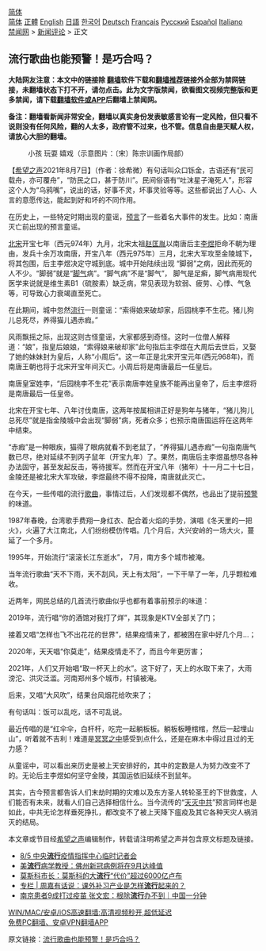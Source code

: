  <!-- 面包屑导航 --> <div class="breadcrumb"><!-- GTranslate: https://gtranslate.io/ -->  <div class="switcher notranslate">  <div class="selected">  <a href="#" onclick="return false;"> 简体</a>  </div>  <div class="option">  <a href="https://www.bannedbook.org" onclick="doGTranslate('zh-CN|zh-CN');jQuery('div.switcher div.selected a').html(jQuery(this).html());return false;" title="简体中文" class="nturl selected"> 简体</a>  <a href="https://www.bannedbook.org/zh-tw/" onclick="doGTranslate('zh-CN|zh-TW');jQuery('div.switcher div.selected a').html(jQuery(this).html());return false;" title="繁體中文" class="nturl"> 正體</a>  <a href="https://www.bannedbook.org/en/" onclick="doGTranslate('zh-CN|en');jQuery('div.switcher div.selected a').html(jQuery(this).html());return false;" title="English" class="nturl"> English</a>  <a href="https://www.bannedbook.org/ja/" onclick="doGTranslate('zh-CN|ja');jQuery('div.switcher div.selected a').html(jQuery(this).html());return false;" title="日本語" class="nturl"> 日語</a>  <a href="https://www.bannedbook.org/ko/" onclick="doGTranslate('zh-CN|ko');jQuery('div.switcher div.selected a').html(jQuery(this).html());return false;" title="한국어" class="nturl"> 한국어</a>  <a href="https://www.bannedbook.org/de/" onclick="doGTranslate('zh-CN|de');jQuery('div.switcher div.selected a').html(jQuery(this).html());return false;" title="Deutsch" class="nturl"> Deutsch</a>  <a href="https://www.bannedbook.org/fr/" onclick="doGTranslate('zh-CN|fr');jQuery('div.switcher div.selected a').html(jQuery(this).html());return false;" title="Français" class="nturl"> Français</a>  <a href="https://www.bannedbook.org/ru/" onclick="doGTranslate('zh-CN|ru');jQuery('div.switcher div.selected a').html(jQuery(this).html());return false;" title="Русский" class="nturl"> Русский</a>  <a href="https://www.bannedbook.org/es/" onclick="doGTranslate('zh-CN|es');jQuery('div.switcher div.selected a').html(jQuery(this).html());return false;" title="Español" class="nturl"> Español</a>  <a href="https://www.bannedbook.org/it/" onclick="doGTranslate('zh-CN|it');jQuery('div.switcher div.selected a').html(jQuery(this).html());return false;" title="Italiano" class="nturl"> Italiano</a>  </div>  </div>      <div class='breadcrumb-sub'><!-- Breadcrumb NavXT 6.3.0 --> <a href="https://www.bannedbook.org/" class="home">禁闻网</a> &gt; <a href="https://www.bannedbook.org/bnews/comments/" class="category">新闻评论</a> &gt; 正文</div></div><h2>流行歌曲也能预警！是巧合吗？</h2> <p class="notice"><b>大陆网友注意：本文中的链接除 <a href="https://github.com/bannedbook/fanqiang" >翻墙</a>软件下载和<a href="https://github.com/killgcd/justmysocks/blob/master/README.md">翻墙推荐</a>链接外全部为禁网链接，未翻墙状态下打不开，请勿点击。此为文字版禁闻，欲看图文视频完整版和更多禁闻，请下载<a href="https://github.com/bannedbook/fanqiang">翻墙软件或APP</a>后翻墙上禁闻网。</p><p>备注：翻墙看新闻非常安全，翻墙以真实身份发表敏感言论有一定风险，但只看不说则没有任何风险，翻的人太多，政府管不过来，也不管。信息自由是天赋人权，请放心大胆的翻墙。</b></p>  <div class="entry"> <figure><figcaption> 小孩 玩耍 嬉戏（示意图片：〔宋〕陈宗训画作局部）</figcaption></figure> <p>【<span class='wp_keywordlink_affiliate'><a href="https://www.soundofhope.org" title="希望之声" target="_blank">希望之声</a></span>2021年8月7日】（作者：徐希微）有句话叫众口铄金，古语还有“民可载舟，亦可覆舟”，“防民之口，甚于防川”。民间俗语有“吐沫星子淹死人”，形容这个人为“乌鸦嘴”，说出的话，好事不灵，坏事灵验等等。这些都说出了人心、人言的意愿传达，能起到好和坏的不同作用。</p> <p>在历史上，一些特定时期出现的童谣，<span class='wp_keywordlink'><a href="https://www.bannedbook.org/forum5/" title="预言玄学禁书下载" rel="nofollow">预言</a></span>了一些着名大事件的发生。比如：南唐灭亡前出现的预言童谣。</p> <p><a href="https://www.bannedbook.org/bnews/tag/%E5%8C%97%E5%AE%8B/" class="st_tag internal_tag" rel="tag" title="标签 北宋 下的日志">北宋</a>开宝七年（西元974年）九月，北宋太祖<a href="https://www.bannedbook.org/bnews/tag/%e8%b5%b5%e5%8c%a1%e8%83%a4/" class="st_tag internal_tag" rel="tag" title="标签 赵匡胤 下的日志">赵匡胤</a>以南唐后主<a href="https://www.bannedbook.org/bnews/tag/%E6%9D%8E%E7%85%9C/" class="st_tag internal_tag" rel="tag" title="标签 李煜 下的日志">李煜</a>拒命不朝为理由，发兵十余万攻南唐，开宝八年（西元975年）三月，北宋大军攻至金陵城下，将其包围，后主李煜决定守城到底。城中开始陆续出现 “脚弱”之病，因此而死的人不少。“脚弱”就是“<a href="https://www.bannedbook.org/bnews/tag/%e8%84%9a%e6%b0%94/" class="st_tag internal_tag" rel="tag" title="标签 脚气 下的日志">脚气</a>病”。“脚气病”不是“脚气”， 脚气是足癣，脚气病用现代医学来说就是维生素B1（硫胺素）缺乏病，常见表现为软弱、疲劳、心悸、气急等，可导致心力衰竭直至死亡。</p> <p>在此期间，城中忽然<a href="https://www.bannedbook.org/bnews/tag/%E6%B5%81%E8%A1%8C/" class="st_tag internal_tag" rel="tag" title="标签 流行 下的日志">流行</a>一则童谣：“索得娘来破却家，后园桃李不生花。猪儿狗儿总死尽，养得猫儿遇赤瘕。”</p> <p>风雨飘摇之际，出现这则古怪童谣，大家都感到奇怪。这时一位僧人解释道：“娘”，指皇后娘娘，“索得娘来破却家”此句指后主李煜在大周后去世后，又娶了她的妹妹封为皇后，人称“小周后”。这一年正是北宋开宝元年(西元968年)，而南唐王朝也将于北宋开宝年间灭亡。小周后将是南唐最后一任皇后。</p> <p>南唐皇室姓李，“后园桃李不生花”表示南唐李姓皇族不能再出皇帝了，后主李煜将是南唐最后一任皇帝。</p>  <p>北宋在开宝七年、八年讨伐南唐，这两年按属相讲正好是狗年与猪年，“猪儿狗儿总死尽”就是指金陵城中会出现“脚弱”病，死者众多；也预示南唐国运将在这两年中结束。</p> <p>“赤瘕”是一种眼疾，猫得了眼病就看不到老鼠了，“养得猫儿遇赤瘕”一句指南唐气数已尽，绝对延续不到丙子鼠年（开宝九年）了。果然，南唐后主李煜虽想尽各种办法固守，甚至发起反击，等待援军。然而在开宝八年（猪年）十一月二十七日，金陵还是被北宋大军攻破，李煜最终不得不投降，南唐就此灭亡。</p> <p>在今天，一些传唱的流行<a href="https://www.bannedbook.org/bnews/tag/%E6%AD%8C%E6%9B%B2/" class="st_tag internal_tag" rel="tag" title="标签 歌曲 下的日志">歌曲</a>，事情过后，人们发现都不偶然，也品出了提前<a href="https://www.bannedbook.org/bnews/tag/%E9%A2%84%E8%AD%A6/" class="st_tag internal_tag" rel="tag" title="标签 预警 下的日志">预警</a>的味道。</p> <p>1987年春晚，台湾歌手费翔一身红衣、配合着火焰的手势，演唱《冬天里的一把火》，火遍了大江南北，人们纷纷模仿传唱。几个月后，大兴安岭的一场大火，蔓延了一个多月。</p> <p>1995年，开始流行“滚滚长江东逝水”， 7月，南方多个城市被淹。</p> <p>当年流行歌曲“天不下雨，天不刮风，天上有太阳”，一下干旱了一年，几乎颗粒难收。</p>  <p>近两年，网民总结的几首流行歌曲似乎也都有着事前预示的味道：</p> <p>2019年，流行唱“你的酒馆对我打了烊”，其现象是KTV全部关了门；</p> <p>接着又唱“怎样也飞不出花花的世界”，结果疫情来了，都被困在家中好几个月…；</p> <p>2020年，天天唱“你莫走”，结果疫情走不了，而且今年更厉害；</p> <p>2021年，人们又开始唱“取一杯天上的水”。这下好了，天上的水取下来了，大雨滂沱、洪灾泛滥。河南郑州多个城市，村镇被淹。</p> <p>后来，又唱“大风吹”，结果台风烟花给吹来了；</p>  <p>有句话叫：饭可以乱吃，话不可乱说。</p> <p>最近传唱的是“红伞伞，白杆杆，吃完一起躺板板。躺板板睡棺棺，然后一起埋山山”，听着就不吉利！难道是<span class='wp_keywordlink'><a href="https://www.bannedbook.org/forum3/topic64.html" title="电子书：冥冥之中有定数" target="_blank">冥冥之中</a></span>感受到点什么，还是在麻木中得过且过的无力感？</p> <p>从童谣中，可以看出来历史是被上天安排好的，其中的定数是人为努力改变不了的。无论后主李煜如何坚守金陵，其国运依旧延续不到鼠年。</p> <p>其实，古今预言都告诉人们末劫时期的灾难以及东方圣人转轮圣王的下世救度，人们能否有未来，就看人们自己选择相信什么。当今流传的“<a href="https://www.bannedbook.org/bnews/tag/%e5%a4%a9%e7%81%ad%e4%b8%ad%e5%85%b1/" class="st_tag internal_tag" rel="tag" title="标签 天灭中共 下的日志">天灭中共</a>”预言同样也是如此，中共无论怎样垂死挣扎，都改变不了被上天降下瘟疫及其它各种天灾人祸消灭的结局。</p> <p>本文章或节目经<a href="https://www.bannedbook.org/bnews/tag/%e5%b8%8c%e6%9c%9b%e4%b9%8b%e5%a3%b0/" class="st_tag internal_tag" rel="tag" title="标签 希望之声 下的日志">希望之声</a>编辑制作，转载请注明希望之声并包含原文标题及链接。 </p> <ul class='op-related-articles' title='相关阅读'> <li><a href='https://www.bannedbook.org/bnews/taiwannews/20210805/1600742.html' target='_blank'>8/5 中央<b>流行</b>疫情指挥中心临时记者会</a></li> <li><a href='https://www.bannedbook.org/bnews/baitai/20210803/1599338.html' target='_blank'>美<b>流行</b>病学教授：佛州新冠病例将在9月达峰值</a></li> <li><a href='https://www.bannedbook.org/bnews/baitai/20210802/1598734.html' target='_blank'>莫斯科市长：莫斯科的大<b>流行</b>“代价”超过6000亿卢布</a></li> <li><a href='https://www.bannedbook.org/bnews/ssgc/20210731/1597319.html' target='_blank'>专栏 | 周嘉有话说：课外补习产业是怎样<b>流行</b>起来的？</a></li> <li><a href='https://www.bannedbook.org/bnews/taiwannews/20210730/1597246.html' target='_blank'>南京患者9成打过疫苗 张文宏：根除<b>流行</b>办不到｜中国一分钟</a></li> </ul> <p class="texttj"> <a href="https://github.com/bannedbook/fanqiang/wiki/V2ray%E6%9C%BA%E5%9C%BA" target="_blank">WIN/MAC/安卓/iOS高速翻墙:高清视频秒开,超低延迟</a><br/> <a href="https://github.com/bannedbook/fanqiang/wiki/%E7%A6%81%E9%97%BB%E7%BD%91%E5%AE%89%E5%8D%93%E7%BF%BB%E5%A2%99%E6%96%B0%E9%97%BBAPP" target="_blank">免费PC翻墙、安卓VPN翻墙APP</a></p> <p>原文链接：<a class="src_link"  href="https://www.soundofhope.org/post/533222" target="_blank">流行歌曲也能预警！是巧合吗？</a></p><a name='sharetosocial'></a>  <div style="margin-bottom:5px;padding-bottom:5px;clear:both"> <div id="archive-pix-1" class="banner-ads"> <!-- AuctionX Display platform tag START --> <div id="26318x728x90x621x_ADSLOT2" clicktrack="%%CLICK_URL_ESC%%"></div> <!-- AuctionX Display platform tag END --> </div> <div id="archive-pix-2" class="banner-ads"> <!-- AuctionX Display platform tag START --> <div id="26315x300x250x621x_ADSLOT2" clicktrack="%%CLICK_URL_ESC%%"></div> <!-- AuctionX Display platform tag END --> </div> </div>  <div id="archive-pix-1" class="banner-ads"> <!-- AuctionX Display platform tag START --> <div id="26318x728x90x621x_ADSLOT3" clicktrack="%%CLICK_URL_ESC%%"></div> <!-- AuctionX Display platform tag END --> </div> </div><!--END ENTRY--> 